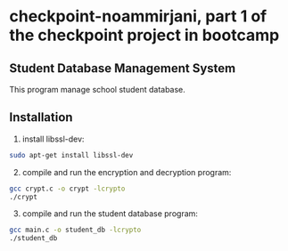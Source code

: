 # checkpoint-noammirjani, part 1 of the checkpoint project in bootcamp
## Student Database Management System
This program manage school student database.

## Installation
1. install libssl-dev:
```bash
sudo apt-get install libssl-dev
```

2. compile and run the encryption and decryption program:
```bash
gcc crypt.c -o crypt -lcrypto
./crypt
```

3. compile and run the student database program:
```bash
gcc main.c -o student_db -lcrypto
./student_db
```
